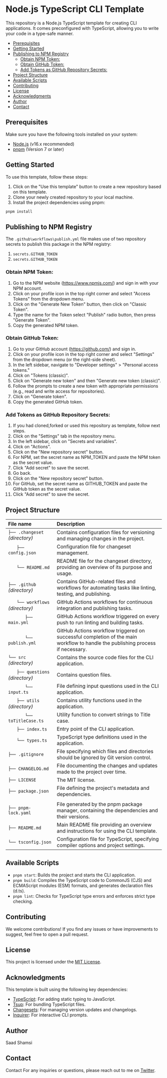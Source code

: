 # Node.js TypeScript CLI Template

This repository is a Node.js TypeScript template for creating CLI applications. It comes preconfigured with TypeScript, allowing you to write your code in a type-safe manner.

- [Prerequisites](#prerequisites)
- [Getting Started](#getting-started)
- [Publishing to NPM Registry](#publishing-to-npm-registry)
	- [Obtain NPM Token:](#obtain-npm-token)
	- [Obtain GitHub Token:](#obtain-github-token)
	- [Add Tokens as GitHub Repository Secrets:](#add-tokens-as-github-repository-secrets)
- [Project Structure](#project-structure)
- [Available Scripts](#available-scripts)
- [Contributing](#contributing)
- [License](#license)
- [Acknowledgments](#acknowledgments)
- [Author](#author)
- [Contact](#contact)

## Prerequisites

Make sure you have the following tools installed on your system:

- [Node.js](https://nodejs.org/en) (v16.x recommended)
- [pnpm](https://pnpm.io/) (Version 7 or later)

## Getting Started

To use this template, follow these steps:

1. Click on the "Use this template" button to create a new repository based on this template.
1. Clone your newly created repository to your local machine.
1. Install the project dependencies using pnpm:

```bash
pnpm install
```

## Publishing to NPM Registry
The `.github\workflows\publish.yml` file makes use of two repository secrets to publish this package in the NPM registry: 
1) `secrets.GITHUB_TOKEN` 
2) `secrets.GITHUB_TOKEN`

### Obtain NPM Token:

1. Go to the NPM website (https://www.npmjs.com/) and sign in with your NPM account.
1. Click on your profile icon in the top right corner and select "Access Tokens" from the dropdown menu.
1. Click on the "Generate New Token" button, then click on "Classic Token".
1. Type the name for the Token select "Publish" radio button, then press "Generate Token".
1. Copy the generated NPM token.

### Obtain GitHub Token:

1. Go to your GitHub account (https://github.com/) and sign in.
1. Click on your profile icon in the top right corner and select "Settings" from the dropdown menu (or the right-side sheet).
1. In the left sidebar, navigate to "Developer settings" > "Personal access tokens."
1. Click on "Tokens (classic)".
1. Click on "Generate new token" and then "Generate new token (classic)".
1. Follow the prompts to create a new token with appropriate permissions (e.g., read and write access for repositories).
1. Click on "Generate token".
1. Copy the generated GitHub token.

### Add Tokens as GitHub Repository Secrets:

1. If you had cloned,forked or used this repository as template, follow next steps.
1. Click on the "Settings" tab in the repository menu.
1. In the left sidebar, click on "Secrets and variables".
1. Click on "Actions".
1. Click on the "New repository secret" button.
1. For NPM, set the secret name as NPM_TOKEN and paste the NPM token as the secret value.
1. Click "Add secret" to save the secret.
1. Go back.
1. Click on the "New repository secret" button.
1. For GitHub, set the secret name as GITHUB_TOKEN and paste the GitHub token as the secret value.
1. Click "Add secret" to save the secret.

## Project Structure
| File name                          | Description                                                                                                                    |
| :--------------------------------- | :----------------------------------------------------------------------------------------------------------------------------- |
| `├── .changeset`  _(directory)_    | Contains configuration files for versioning and managing changes in the project.                                               |
| `　　├── config.json`              | Configuration file for changeset management.                                                                                   |
| `　　└── README.md`                | README file for the changeset directory, providing an overview of its purpose and usage.                                       |
| `├── .github`  _(directory)_       | Contains GitHub-related files and workflows for automating tasks like linting, testing, and publishing.                        |
| `　　└── workflows`  _(directory)_ | GitHub Actions workflows for continuous integration and publishing tasks.                                                      |
| `　　　　├── main.yml`             | GitHub Actions workflow triggered on every push to run linting and building tasks.                                             |
| `　　　　└── publish.yml`          | GitHub Actions workflow triggered on successful completion of the main workflow to handle the publishing process if necessary. |
| `└── src`  _(directory)_           | Contains the source code files for the CLI application.                                                                        |
| `　　├── questions`  _(directory)_ | Contains question files.                                                                                                       |
| `　　　　└── input.ts`             | File defining input questions used in the CLI application.                                                                     |
| `　　├── utils` _(directory)_      | Contains utility functions used in the application.                                                                            |
| `　　　　└── toTitleCase.ts`       | Utility function to convert strings to Title case.                                                                             |
| `　　├── index.ts`                 | Entry point of the CLI application.                                                                                            |
| `　　└── types.ts`                 | TypeScript type definitions used in the application.                                                                           |
| `├── .gitignore`                   | File specifying which files and directories should be ignored by Git version control.                                          |
| `├── CHANGELOG.md`                 | File documenting the changes and updates made to the project over time.                                                        |
| `├── LICENSE`                      | The MIT license.                                                                                                               |
| `├── package.json`                 | File defining the project's metadata and dependencies.                                                                         |
|                                    |
| `├── pnpm-lock.yaml`               | File generated by the pnpm package manager, containing the dependencies and their versions.                                    |
| `├── README.md`                    | Main README file providing an overview and instructions for using the CLI template.                                            |
| `└── tsconfig.json`                | Configuration file for TypeScript, specifying compiler options and project settings.                                           |


## Available Scripts
- `pnpm start`: Builds the project and starts the CLI application.
- `pnpm build`: Compiles the TypeScript code to CommonJS (CJS) and ECMAScript modules (ESM) formats, and generates declaration files (d.ts).
- `pnpm lint`: Checks for TypeScript type errors and enforces strict type checking.

## Contributing
We welcome contributions! If you find any issues or have improvements to suggest, feel free to open a pull request.

## License
This project is licensed under the [MIT License](./LICENSE).

## Acknowledgments

This template is built using the following key dependencies:

- [TypeScript](https://www.typescriptlang.org): For adding static typing to JavaScript.
- [Tsup](https://github.com/egoist/tsup): For bundling TypeScript files.
- [Changesets](https://github.com/changesets/changesets): For managing version updates and changelogs.
- [Inquirer](https://github.com/SBoudrias/Inquirer.js): For interactive CLI prompts.

## Author

Saad Shamsi

## Contact

Contact
For any inquiries or questions, please reach out to me on [Twitter](https://x.com/SaadShamsi09).